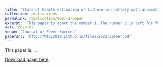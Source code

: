 ```yaml
---
title: "State of health estimation of lithium-ion battery with automatic feature extraction and self-attention learning mechanism"
collection: publications
permalink: /publication/2023-2-paper
excerpt: 'This paper is about the number 1. The number 2 is left for future work.'
date: 2023-02
venue: 'Journal of Power Sources'
paperurl: 'http://Wimy2019.github.io/files/2023.2paper.pdf'
---
```

This paper is.....

[Download paper here](http://Wimy2019.github.io/files/2023.2paper.pdf)
